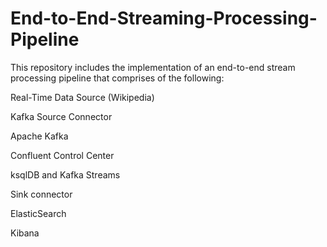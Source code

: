 # End-to-End-Streaming-Processing-Pipeline
This repository includes the implementation of an end-to-end stream processing pipeline that comprises of the following: 

Real-Time Data Source (Wikipedia)

Kafka Source Connector

Apache Kafka

Confluent Control Center

ksqlDB and Kafka Streams 

Sink connector

ElasticSearch

Kibana




